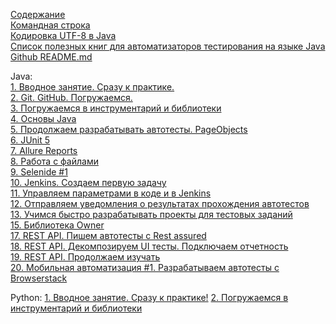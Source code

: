 [Содержание](https://github.com/qa-guru/knowledge-base/wiki)   
[Командная строка](https://github.com/qa-guru/knowledge-base/wiki/%D0%9A%D0%BE%D0%BC%D0%B0%D0%BD%D0%B4%D0%BD%D0%B0%D1%8F-%D1%81%D1%82%D1%80%D0%BE%D0%BA%D0%B0)   
[Кодировка UTF-8 в Java](https://github.com/qa-guru/knowledge-base/wiki/%D0%9A%D0%BE%D0%B4%D0%B8%D1%80%D0%BE%D0%B2%D0%BA%D0%B0-UTF-8-%D0%B2-Java) <br>
[Список полезных книг для автоматизаторов тестирования на языке Java](https://github.com/qa-guru/knowledge-base/wiki/%D0%A1%D0%BF%D0%B8%D1%81%D0%BE%D0%BA-%D0%BF%D0%BE%D0%BB%D0%B5%D0%B7%D0%BD%D1%8B%D1%85-%D0%BA%D0%BD%D0%B8%D0%B3-%D0%B4%D0%BB%D1%8F-%D0%B0%D0%B2%D1%82%D0%BE%D0%BC%D0%B0%D1%82%D0%B8%D0%B7%D0%B0%D1%82%D0%BE%D1%80%D0%BE%D0%B2-%D1%82%D0%B5%D1%81%D1%82%D0%B8%D1%80%D0%BE%D0%B2%D0%B0%D0%BD%D0%B8%D1%8F-%D0%BD%D0%B0-%D1%8F%D0%B7%D1%8B%D0%BA%D0%B5-Java)   
[Github README.md](https://github.com/qa-guru/knowledge-base/wiki/Github-README.md)   

Java:   
[1. Вводное занятие. Сразу к практике.](https://github.com/qa-guru/knowledge-base/wiki/1.-%D0%92%D0%B2%D0%BE%D0%B4%D0%BD%D0%BE%D0%B5-%D0%B7%D0%B0%D0%BD%D1%8F%D1%82%D0%B8%D0%B5.-%D0%A1%D1%80%D0%B0%D0%B7%D1%83-%D0%BA-%D0%BF%D1%80%D0%B0%D0%BA%D1%82%D0%B8%D0%BA%D0%B5.)   
[2. Git. GitHub. Погружаемся.](https://github.com/qa-guru/knowledge-base/wiki/2.-Git.-GitHub.-%D0%9F%D0%BE%D0%B3%D1%80%D1%83%D0%B6%D0%B0%D0%B5%D0%BC%D1%81%D1%8F.)   
[3. Погружаемся в инструментарий и библиотеки](https://github.com/qa-guru/knowledge-base/wiki/3.-%D0%9F%D0%BE%D0%B3%D1%80%D1%83%D0%B6%D0%B0%D0%B5%D0%BC%D1%81%D1%8F-%D0%B2-%D0%B8%D0%BD%D1%81%D1%82%D1%80%D1%83%D0%BC%D0%B5%D0%BD%D1%82%D0%B0%D1%80%D0%B8%D0%B9-%D0%B8-%D0%B1%D0%B8%D0%B1%D0%BB%D0%B8%D0%BE%D1%82%D0%B5%D0%BA%D0%B8)   
[4. Основы Java](https://github.com/qa-guru/knowledge-base/wiki/4.-%D0%9E%D1%81%D0%BD%D0%BE%D0%B2%D1%8B-Java)     
[5. Продолжаем разрабатывать автотесты. PageObjects](https://github.com/qa-guru/knowledge-base/wiki/5.-%D0%9F%D1%80%D0%BE%D0%B4%D0%BE%D0%BB%D0%B6%D0%B0%D0%B5%D0%BC-%D1%80%D0%B0%D0%B7%D1%80%D0%B0%D0%B1%D0%B0%D1%82%D1%8B%D0%B2%D0%B0%D1%82%D1%8C-%D0%B0%D0%B2%D1%82%D0%BE%D1%82%D0%B5%D1%81%D1%82%D1%8B.-PageObjects)   
[6. JUnit 5](https://github.com/qa-guru/knowledge-base/wiki/6.-JUnit-5)   
[7. Allure Reports](https://github.com/qa-guru/knowledge-base/wiki/7.-Allure-Reports)    
[8. Работа с файлами](https://github.com/qa-guru/knowledge-base/wiki/8.-%D0%A0%D0%B0%D0%B1%D0%BE%D1%82%D0%B0-%D1%81-%D1%84%D0%B0%D0%B9%D0%BB%D0%B0%D0%BC%D0%B8)    
[9. Selenide #1](https://github.com/qa-guru/knowledge-base/wiki/9.-Selenide-%231)   
[10. Jenkins. Создаем первую задачу](https://github.com/qa-guru/knowledge-base/wiki/Jenkins.-%D0%A1%D0%BE%D0%B7%D0%B4%D0%B0%D0%B5%D0%BC-%D0%BF%D0%B5%D1%80%D0%B2%D1%83%D1%8E-%D0%B7%D0%B0%D0%B4%D0%B0%D1%87%D1%83)   
[11. Управляем параметрами в коде и в Jenkins](https://github.com/qa-guru/knowledge-base/wiki/11.-%D0%A3%D0%BF%D1%80%D0%B0%D0%B2%D0%BB%D1%8F%D0%B5%D0%BC-%D0%BF%D0%B0%D1%80%D0%B0%D0%BC%D0%B5%D1%82%D1%80%D0%B0%D0%BC%D0%B8-%D0%B2-%D0%BA%D0%BE%D0%B4%D0%B5-%D0%B8-%D0%B2-Jenkins)   
[12. Отправляем уведомления о результатах прохождения автотестов](https://github.com/qa-guru/knowledge-base/wiki/12.-%D0%9E%D1%82%D0%BF%D1%80%D0%B0%D0%B2%D0%BB%D1%8F%D0%B5%D0%BC-%D1%83%D0%B2%D0%B5%D0%B4%D0%BE%D0%BC%D0%BB%D0%B5%D0%BD%D0%B8%D1%8F-%D0%BE-%D1%80%D0%B5%D0%B7%D1%83%D0%BB%D1%8C%D1%82%D0%B0%D1%82%D0%B0%D1%85-%D0%BF%D1%80%D0%BE%D1%85%D0%BE%D0%B6%D0%B4%D0%B5%D0%BD%D0%B8%D1%8F-%D0%B0%D0%B2%D1%82%D0%BE%D1%82%D0%B5%D1%81%D1%82%D0%BE%D0%B2)    
[13. Учимся быстро разрабатывать проекты для тестовых заданий](https://github.com/qa-guru/knowledge-base/wiki/13.-%D0%A3%D1%87%D0%B8%D0%BC%D1%81%D1%8F-%D0%B1%D1%8B%D1%81%D1%82%D1%80%D0%BE-%D1%80%D0%B0%D0%B7%D1%80%D0%B0%D0%B1%D0%B0%D1%82%D1%8B%D0%B2%D0%B0%D1%82%D1%8C-%D0%BF%D1%80%D0%BE%D0%B5%D0%BA%D1%82%D1%8B-%D0%B4%D0%BB%D1%8F-%D1%82%D0%B5%D1%81%D1%82%D0%BE%D0%B2%D1%8B%D1%85-%D0%B7%D0%B0%D0%B4%D0%B0%D0%BD%D0%B8%D0%B9)   
[15. Библиотека Owner](https://github.com/qa-guru/knowledge-base/wiki/15.-%D0%91%D0%B8%D0%B1%D0%BB%D0%B8%D0%BE%D1%82%D0%B5%D0%BA%D0%B0-Owner)   
[17. REST API. Пишем автотесты с Rest assured](https://github.com/qa-guru/knowledge-base/wiki/17.-REST-API.-%D0%9F%D0%B8%D1%88%D0%B5%D0%BC-%D0%B0%D0%B2%D1%82%D0%BE%D1%82%D0%B5%D1%81%D1%82%D1%8B-%D1%81-Rest-assured)   
[18. REST API. Декомпозируем UI тесты. Подключаем отчетность](https://github.com/qa-guru/knowledge-base/wiki/18.-REST-API.-%D0%94%D0%B5%D0%BA%D0%BE%D0%BC%D0%BF%D0%BE%D0%B7%D0%B8%D1%80%D1%83%D0%B5%D0%BC-UI-%D1%82%D0%B5%D1%81%D1%82%D1%8B.-%D0%9F%D0%BE%D0%B4%D0%BA%D0%BB%D1%8E%D1%87%D0%B0%D0%B5%D0%BC-%D0%BE%D1%82%D1%87%D0%B5%D1%82%D0%BD%D0%BE%D1%81%D1%82%D1%8C)    
[19. REST API. Продолжаем изучать](https://github.com/qa-guru/knowledge-base/wiki/19.-REST-API.-%D0%9F%D1%80%D0%BE%D0%B4%D0%BE%D0%BB%D0%B6%D0%B0%D0%B5%D0%BC-%D0%B8%D0%B7%D1%83%D1%87%D0%B0%D1%82%D1%8C)    
[20. Мобильная автоматизация #1. Разрабатываем автотесты с Browserstack](https://github.com/qa-guru/knowledge-base/wiki/20.-Мобильная-автоматизация-%231.-Разрабатываем-автотесты-с-Browserstack)

Python:
[1. Вводное занятие. Сразу к практике!](https://github.com/qa-guru/knowledge-base/wiki/1.-Вводное-занятие.-Сразу-к-практике!)
[2. Погружаемся в инструментарий и библиотеки](https://github.com/qa-guru/knowledge-base/wiki/2.-Погружаемся-в-инструментарий-и-библиотеки)